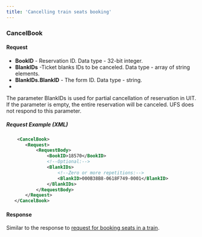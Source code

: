 ```yaml
---
title: 'Cancelling train seats booking'
---
```


### CancelBook

#### Request

-   **BookID** - Reservation ID. Data type - 32-bit integer.
-   **BlankIDs** -Ticket blanks IDs to be canceled. Data type - array of string elements.
-   **BlankIDs.BlankID** - The form ID. Data type - string.
-   
The parameter BlankIDs is used for partial cancellation of reservation in UIT. If the parameter is empty, the entire reservation will be canceled.
UFS does not respond to this parameter.

##### Request Example (XML)
```xml
    <CancelBook>
       <Request>
           <RequestBody>
               <BookID>18570</BookID>
               <!--Optional:-->
               <BlankIDs>
                   <!--Zero or more repetitions:-->
                   <BlankID>000B38B8-0618F749-0001</BlankID>
               </BlankIDs>
           </RequestBody>
       </Request>
   </CancelBook>
```

#### Response

Similar to the response to [request for booking seats in a train](/trains/trains_stages/booktrain).